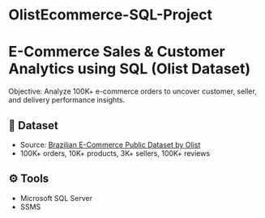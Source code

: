 # OlistEcommerce-SQL-Project
# E-Commerce Sales & Customer Analytics using SQL (Olist Dataset)

Objective: Analyze 100K+ e-commerce orders to uncover customer, seller, and delivery performance insights.

## 🧩 Dataset
- Source: [Brazilian E-Commerce Public Dataset by Olist](https://www.kaggle.com/datasets/olistbr/brazilian-ecommerce)
- 100K+ orders, 10K+ products, 3K+ sellers, 100K+ reviews

## ⚙️ Tools
- Microsoft SQL Server
- SSMS

